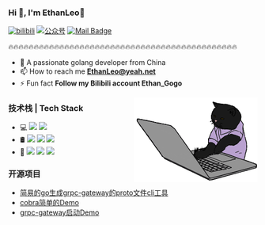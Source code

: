 <!--
**wanyuqin/wanyuqin** is a ✨ _special_ ✨ repository because its `README.md` (this file) appears on your GitHub profile.

Here are some ideas to get you started:

- 🔭 I’m currently working on ...
- 🌱 I’m currently learning ...
- 👯 I’m looking to collaborate on ...
- 🤔 I’m looking for help with ...
- 💬 Ask me about ...
- 📫 How to reach me: ...
- 😄 Pronouns: ...
- ⚡ Fun fact: ...
-->


### Hi 👋, I'm EthanLeo🫡
[![bilibili](https://img.shields.io/badge/Bilibili-Ethan__Gogo-red?logo=Bilibili&style=flat)](https://space.bilibili.com/160793087)
[![公众号](https://img.shields.io/badge/%E5%85%AC%E4%BC%97%E5%8F%B7-bitter-brightgreen)]()
[![Mail Badge](https://img.shields.io/badge/-ethanleo@yeah.net-c14438?style=flat&logo=Gmail&logoColor=white&link=mailto:ethanleo@yeah.net)](mailto:ethanleo@yeah.net)

🔥🔥🔥🔥🔥🔥🔥🔥🔥🔥🔥🔥🔥🔥🔥🔥🔥🔥🔥🔥🔥🔥🔥🔥🔥🔥🔥🔥🔥🔥🔥🔥🔥🔥🔥🔥🔥🔥🔥🔥🔥🔥🔥🔥🔥
- 🤔 A passionate golang developer from China
- 📫 How to reach me **EthanLeo@yeah.net**
- ⚡ Fun fact **Follow my Bilibili account Ethan_Gogo**

<img align= "right" width= "250" src= "https://github.com/wanyuqin/wanyuqin/blob/master/pic/cat.gif"/>

### 技术栈 | Tech Stack
* 💻   [![](https://img.shields.io/badge/-%20go-333333?logo=go)](https://go.dev/) [![](https://img.shields.io/badge/python-333333?logo=Python)]()
* 🛢 [![](https://img.shields.io/badge/mysql-333333?logo=MySQL)]() [![](https://img.shields.io/badge/MongoDB-333333?logo=MongoDB)]() [![](https://img.shields.io/badge/Redis-333333?logo=Redis)]() 
* 🫠 [![](https://img.shields.io/badge/Docker-333333?logo=Docker)]() [![](https://img.shields.io/badge/k8s-333333?logo=Kubernetes)]() [![](https://img.shields.io/badge/Prometheus-333333?logo=Prometheus)]()

### 开源项目
* [简易的go生成grpc-gateway的proto文件cli工具](https://github.com/wanyuqin/gtp)
* [cobra简单的Demo](https://github.com/wanyuqin/eagle.git)
* [grpc-gateway启动Demo]()

